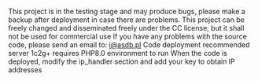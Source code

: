 This project is in the testing stage and may produce bugs, please make a backup after deployment in case there are problems.
This project can be freely changed and disseminated freely under the CC license, but it shall not be used for commercial use
If you have any problems with the source code, please send an email to: i@asdb.pl
Code deployment recommended server 1c2g+ requires PHP8.0 environment to run
When the code is deployed, modify the ip_handler section and add your key to obtain IP addresses

